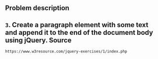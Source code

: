   Problem description
---
   `3`. Create a paragraph element with some text 
    and append it to the end of the document body using jQuery.
  Source
---
    https://www.w3resource.com/jquery-exercises/1/index.php